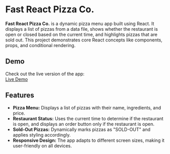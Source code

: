 # Fast React Pizza Co.

**Fast React Pizza Co.** is a dynamic pizza menu app built using React. It displays a list of pizzas from a data file, shows whether the restaurant is open or closed based on the current time, and highlights pizzas that are sold out. This project demonstrates core React concepts like components, props, and conditional rendering.

## Demo

Check out the live version of the app:  
[Live Demo](https://your-demo-link.com)

## Features

- **Pizza Menu:** Displays a list of pizzas with their name, ingredients, and price.
- **Restaurant Status:** Uses the current time to determine if the restaurant is open, and displays an order button only if the restaurant is open.
- **Sold-Out Pizzas:** Dynamically marks pizzas as "SOLD-OUT" and applies styling accordingly.
- **Responsive Design:** The app adapts to different screen sizes, making it user-friendly on all devices.
